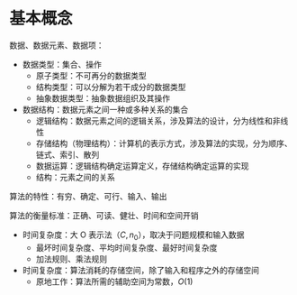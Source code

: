 # 基本概念

数据、数据元素、数据项：

- 数据类型：集合、操作
  - 原子类型：不可再分的数据类型
  - 结构类型：可以分解为若干成分的数据类型
  - 抽象数据类型：抽象数据组织及其操作
- 数据结构：数据元素之间一种或多种关系的集合
  - 逻辑结构：数据元素之间的逻辑关系，涉及算法的设计，分为线性和非线性
  - 存储结构（物理结构）：计算机的表示方式，涉及算法的实现，分为顺序、链式、索引、散列
  - 数据运算：逻辑结构确定运算定义，存储结构确定运算的实现
  - 结构：元素之间的关系

算法的特性：有穷、确定、可行、输入、输出

算法的衡量标准：正确、可读、健壮、时间和空间开销

- 时间复杂度：大 O 表示法（$C, n_0$），取决于问题规模和输入数据
  - 最坏时间复杂度、平均时间复杂度、最好时间复杂度
  - 加法规则、乘法规则
- 时间复杂度：算法消耗的存储空间，除了输入和程序之外的存储空间
  - 原地工作：算法所需的辅助空间为常数，$O(1)$
